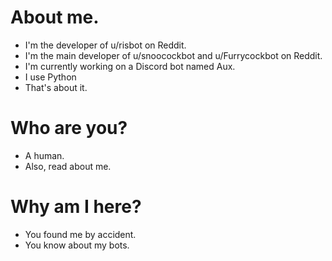 # About me.

- I'm the developer of u/risbot on Reddit.
- I'm the main developer of u/snoocockbot and u/Furrycockbot on Reddit.
- I'm currently working on a Discord bot named Aux.
- I use Python
- That's about it.

# Who are you?

- A human.
- Also, read about me.

# Why am I here?

- You found me by accident.
- You know about my bots.
